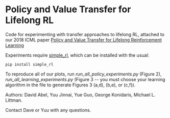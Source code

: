 # Policy and Value Transfer for Lifelong RL
Code for experimenting with transfer approaches to lifelong RL, attached to our 2018 ICML paper [Policy and Value Transfer for Lifelong Reinforcement Learning](https://david-abel.github.io/papers/pol_val_transf_icml_18.pdf)

Experiments require [simple_rl](https://github.com/david-abel/simple_rl), which can be installed with the usual:

	pip install simple_rl

To reproduce all of our plots, run _run_all_policy_experiments.py_ (Figure 2), _run_all_learning_experiments.py_ (Figure 3 -- you must choose your learning algorithm in the file to generate Figures 3 (a,d), (b,e), or (c,f)).

Authors: David Abel, Yuu Jinnai, Yue Guo, George Konidaris, Michael L. Littman.

Contact Dave or Yuu with any questions.